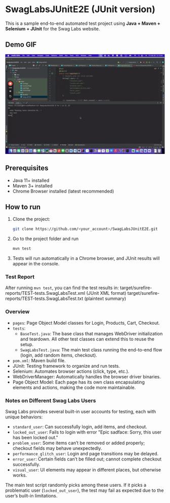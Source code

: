 # SwagLabsJUnitE2E (JUnit version)

This is a sample end-to-end automated test project using **Java + Maven + Selenium + JUnit** for the Swag Labs website.

## Demo GIF

<img src="DEMO.gif" width="600">

## Prerequisites
- Java 11+ installed
- Maven 3+ installed
- Chrome Browser installed (latest recommended)


## How to run
1. Clone the project:
   ```bash
   git clone https://github.com/<your_account>/SwagLabsJUnitE2E.git

2. Go to the project folder and run
   ```bash
   mvn test

3. Tests will run automatically in a Chrome browser, and JUnit results will appear in the console.


### Test Report
After running `mvn test`, you can find the test results in:
target/surefire-reports/TEST-tests.SwagLabsTest.xml (JUnit XML format)
target/surefire-reports/TEST-tests.SwagLabsTest.txt (plaintext summary)


### Overview

- `pages`: Page Object Model classes for Login, Products, Cart, Checkout.
- `tests`: 
   - `BaseTest.java`: The base class that manages WebDriver initialization and teardown. All other test classes can extend this to reuse the setup.
   - `SwagLabsTest.java`: The main test class running the end-to-end flow (login, add random items, checkout).
- `pom.xml`: Maven build file.
- JUnit: Testing framework to organize and run tests.
- Selenium: Automates browser actions (click, type, etc.).
- WebDriverManager: Automatically handles the browser driver binaries.
- Page Object Model: Each page has its own class encapsulating elements and actions, making the code more maintainable.


### Notes on Different Swag Labs Users

Swag Labs provides several built-in user accounts for testing, each with unique behaviors:

- `standard_user`: Can successfully login, add items, and checkout.
- `locked_out_user`: Fails to login with error "Epic sadface: Sorry, this user has been locked out."
- `problem_user`: Some items can’t be removed or added properly; checkout fields may behave unexpectedly.
- `performance_glitch_user`: Login and page transitions may be delayed.
- `error_user`: Certain fields can’t be filled out; cannot complete checkout successfully.
- `visual_user`: UI elements may appear in different places, but otherwise works.

The main test script randomly picks among these users. If it picks a problematic user (`locked_out_user`), the test may fail as expected due to the user’s built-in limitations.
